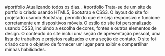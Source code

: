#portfolio
Atualizando todos os dias...
#portfolio
Trata-se de um site de portfolio criado usando HTML5, Bootstrap e CSS3. O layout do site foi projetado usando Bootstrap, permitindo que ele seja responsivo e funcione corretamente em dispositivos móveis. O estilo do site foi personalizado usando CSS3, incluindo a escolha de cores, fontes e outros elementos de design. O conteúdo do site inclui uma seção de apresentação pessoal, uma lista de trabalhos e projetos realizados e uma seção de contato. O site foi criado com o objetivo de fornecer um lugar para exibir e compartilhar minhas habilidades. 
